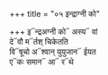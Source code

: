 +++
title = "०५ इन्द्राग्नी को"

+++
इ᳓न्द्रअग्नी को᳓ अस्य᳓ वां  
दे᳓वौ म᳓र्तश् चिकेतति  
वि᳓षूचो अ᳓श्वान् युयुजान᳓ ईयत  
ए᳓कः समान᳓ आ᳓ र᳓थे